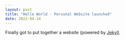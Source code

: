 ```yaml
---
layout: post
title: "Hello World - Personal Website launched"
date: 2022-04-14
---
```


Finally got to put together a website (powered by [Jekyll](http://jekyllrb.com).
